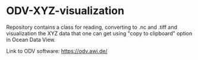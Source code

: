 # ODV-XYZ-visualization
Repository contains a class for reading, converting to .nc and .tiff 
and visualization the XYZ data that one can get using "copy to clipboard" option in Ocean Data View.

Link to ODV software: https://odv.awi.de/

